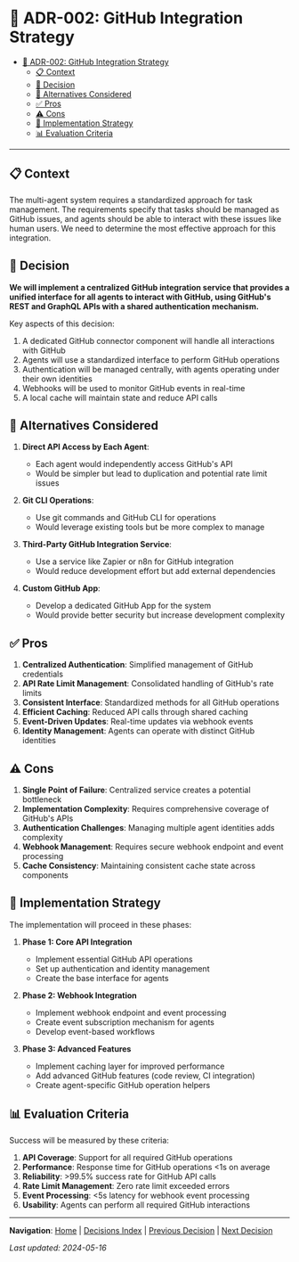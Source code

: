# 🧠 ADR-002: GitHub Integration Strategy

<!-- 📑 TABLE OF CONTENTS -->
- [🧠 ADR-002: GitHub Integration Strategy](#-adr-002-github-integration-strategy)
  - [📋 Context](#-context)
  - [🤔 Decision](#-decision)
  - [💭 Alternatives Considered](#-alternatives-considered)
  - [✅ Pros](#-pros)
  - [⚠️ Cons](#️-cons)
  - [🔄 Implementation Strategy](#-implementation-strategy)
  - [📊 Evaluation Criteria](#-evaluation-criteria)

---

## 📋 Context

The multi-agent system requires a standardized approach for task management. The requirements specify that tasks should be managed as GitHub issues, and agents should be able to interact with these issues like human users. We need to determine the most effective approach for this integration.

## 🤔 Decision

**We will implement a centralized GitHub integration service that provides a unified interface for all agents to interact with GitHub, using GitHub's REST and GraphQL APIs with a shared authentication mechanism.**

Key aspects of this decision:

1. A dedicated GitHub connector component will handle all interactions with GitHub
2. Agents will use a standardized interface to perform GitHub operations
3. Authentication will be managed centrally, with agents operating under their own identities
4. Webhooks will be used to monitor GitHub events in real-time
5. A local cache will maintain state and reduce API calls

## 💭 Alternatives Considered

1. **Direct API Access by Each Agent**:
   - Each agent would independently access GitHub's API
   - Would be simpler but lead to duplication and potential rate limit issues

2. **Git CLI Operations**:
   - Use git commands and GitHub CLI for operations
   - Would leverage existing tools but be more complex to manage

3. **Third-Party GitHub Integration Service**:
   - Use a service like Zapier or n8n for GitHub integration
   - Would reduce development effort but add external dependencies

4. **Custom GitHub App**:
   - Develop a dedicated GitHub App for the system
   - Would provide better security but increase development complexity

## ✅ Pros

1. **Centralized Authentication**: Simplified management of GitHub credentials
2. **API Rate Limit Management**: Consolidated handling of GitHub's rate limits
3. **Consistent Interface**: Standardized methods for all GitHub operations
4. **Efficient Caching**: Reduced API calls through shared caching
5. **Event-Driven Updates**: Real-time updates via webhook events
6. **Identity Management**: Agents can operate with distinct GitHub identities

## ⚠️ Cons

1. **Single Point of Failure**: Centralized service creates a potential bottleneck
2. **Implementation Complexity**: Requires comprehensive coverage of GitHub's APIs
3. **Authentication Challenges**: Managing multiple agent identities adds complexity
4. **Webhook Management**: Requires secure webhook endpoint and event processing
5. **Cache Consistency**: Maintaining consistent cache state across components

## 🔄 Implementation Strategy

The implementation will proceed in these phases:

1. **Phase 1: Core API Integration**
   - Implement essential GitHub API operations
   - Set up authentication and identity management
   - Create the base interface for agents

2. **Phase 2: Webhook Integration**
   - Implement webhook endpoint and event processing
   - Create event subscription mechanism for agents
   - Develop event-based workflows

3. **Phase 3: Advanced Features**
   - Implement caching layer for improved performance
   - Add advanced GitHub features (code review, CI integration)
   - Create agent-specific GitHub operation helpers

## 📊 Evaluation Criteria

Success will be measured by these criteria:

1. **API Coverage**: Support for all required GitHub operations
2. **Performance**: Response time for GitHub operations <1s on average
3. **Reliability**: >99.5% success rate for GitHub API calls
4. **Rate Limit Management**: Zero rate limit exceeded errors
5. **Event Processing**: <5s latency for webhook event processing
6. **Usability**: Agents can perform all required GitHub interactions

---

<!-- 🧭 NAVIGATION -->
**Navigation**: [Home](../README.md) | [Decisions Index](./README.md) | [Previous Decision](./001-agent-communication-protocol.md) | [Next Decision](./003-tdd-workflow-implementation.md)

*Last updated: 2024-05-16*